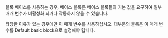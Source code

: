 블록 베이스를 사용하는 경우, 베이스 블록은 베이스 블록들의 기본 값을 요구하여 일부 매개 변수가 비활성화 되거나 작동하지 않을 수 있습니다.

타당한 이유가 있는 경우에만 이 매개 변수를 사용하십시오. 대부분의 블록은 이 매개 변수를 Default basic block으로 설정해야 합니다.